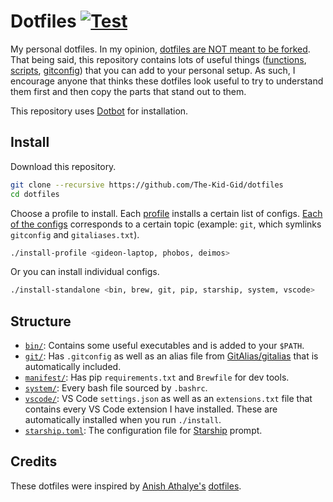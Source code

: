# Dotfiles [![Test](https://github.com/The-Kid-Gid/dotfiles/workflows/Test/badge.svg)](https://github.com/The-Kid-Gid/dotfiles/actions?query=workflow%3ATest)

My personal dotfiles. In my opinion, [dotfiles are NOT meant to be forked](https://www.anishathalye.com/2014/08/03/managing-your-dotfiles/#dotfiles-are-not-meant-to-be-forked). That being said, this repository contains lots of useful things ([functions](https://github.com/The-Kid-Gid/dotfiles/blob/master/system/functions.bash), [scripts](https://github.com/The-Kid-Gid/dotfiles/blob/master/bin/covid-stats), [gitconfig](https://github.com/The-Kid-Gid/dotfiles/blob/master/git/gitconfig)) that you can add to your personal setup. As such, I encourage anyone that thinks these dotfiles look useful to try to understand them first and then copy the parts that stand out to them.

This repository uses [Dotbot](https://github.com/anishathalye/dotbot) for installation.

## Install

Download this repository.

```bash
git clone --recursive https://github.com/The-Kid-Gid/dotfiles
cd dotfiles
```

Choose a profile to install. Each [profile](https://github.com/The-Kid-Gid/dotfiles/tree/master/meta/profiles) installs a certain list of configs. [Each of the configs](https://github.com/The-Kid-Gid/dotfiles/tree/master/meta/configs) corresponds to a certain topic (example: `git`, which symlinks `gitconfig` and `gitaliases.txt`).

```bash
./install-profile <gideon-laptop, phobos, deimos>
```

Or you can install individual configs.

```bash
./install-standalone <bin, brew, git, pip, starship, system, vscode>
```

## Structure

- [`bin/`](https://github.com/The-Kid-Gid/dotfiles/tree/master/bin): Contains some useful executables and is added to your `$PATH`.
- [`git/`](https://github.com/The-Kid-Gid/dotfiles/tree/master/git): Has `.gitconfig` as well as an alias file from [GitAlias/gitalias](https://github.com/GitAlias/gitalias) that is automatically included.
- [`manifest/`](https://github.com/The-Kid-Gid/dotfiles/tree/master/manifest): Has pip `requirements.txt` and `Brewfile` for dev tools.
- [`system/`](https://github.com/The-Kid-Gid/dotfiles/tree/master/system): Every bash file sourced by `.bashrc`.
- [`vscode/`](https://github.com/The-Kid-Gid/dotfiles/tree/master/vscode): VS Code `settings.json` as well as an `extensions.txt` file that contains every VS Code extension I have installed. These are automatically installed when you run `./install`.
- [`starship.toml`](https://github.com/The-Kid-Gid/dotfiles/blob/master/starship.toml): The configuration file for [Starship](https://starship.rs) prompt.

## Credits

These dotfiles were inspired by [Anish Athalye's](https://github.com/anishathalye) [dotfiles](https://github.com/anishathalye/dotfiles).
